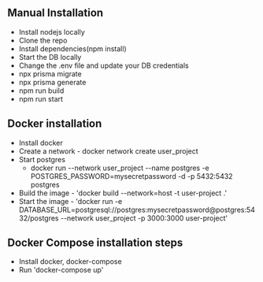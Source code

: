 ## Manual Installation
- Install nodejs locally
- Clone the repo
- Install dependencies(npm install)
- Start the DB locally
- Change the .env file and update your DB credentials
- npx prisma migrate
- npx prisma generate
- npm run build
- npm run start

## Docker installation
- Install docker
- Create a network - docker network create user_project
- Start postgres
   - docker run --network user_project --name postgres -e POSTGRES_PASSWORD=mysecretpassword -d -p 5432:5432 postgres
- Build the image - 'docker build --network=host -t user-project .'
- Start the image - 'docker run -e DATABASE_URL=postgresql://postgres:mysecretpassword@postgres:5432/postgres --network user_project -p 3000:3000 user-project'


## Docker Compose installation steps
- Install docker, docker-compose
- Run 'docker-compose up'